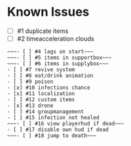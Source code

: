 # Known Issues
- [ ] #1 duplicate items
- [ ] #2 timeacceleration clouds
~~~- [ ] #3 AI stePos~~~
~~~- [ ] #4 lags on start~~~
~~~- [ ] #5 items in supportbox~~~
~~~- [ ] #6 items in supplybox~~~
- [ ] #7 revive system
- [ ] #8 eat/drink animation
- [ ] #9 poison
- [x] #10 infections chance
- [x] #11 localization
- [ ] #12 custom items
- [x] #13 drone
- [ ] #14 groupmanagement
- [ ] #15 infection not healed
~~~- [ ] #16 view playerhud if dead~~~
- [ ] #17 disable own hud if dead
~~~- [ ] #18 jump to death~~~